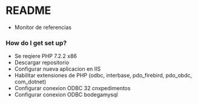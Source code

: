 # README #

* Monitor de referencias

### How do I get set up? ###

* Se reqiere PHP 7.2.2 x86
* Descargar repositorio
* Configurar nueva aplicacion en IIS
* Habilitar extensiones de PHP (odbc, interbase, pdo_firebird, pdo_obdc, com_dotnet)
* Configurar conexion ODBC 32 cnxpedimentos
* Configurar conexion ODBC bodegamysql 
